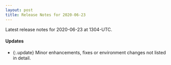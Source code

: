 ```yaml
---
layout: post
title: Release Notes for 2020-06-23
---
```


Latest release notes for 2020-06-23 at 1304-UTC.

<div class='updates' markdown='1'>

#### Updates

- {:.update} Minor enhancements, fixes or environment changes not listed in detail.

</div>


